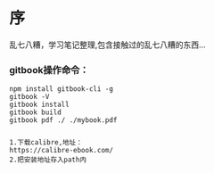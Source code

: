 # 序
乱七八糟，学习笔记整理,包含接触过的乱七八糟的东西...









### gitbook操作命令：
```
npm install gitbook-cli -g
gitbook -V
gitbook install
gitbook build
gitbook pdf ./ ./mybook.pdf
```
### 
```
1.下载calibre,地址：
https://calibre-ebook.com/
2.把安装地址存入path内
```
